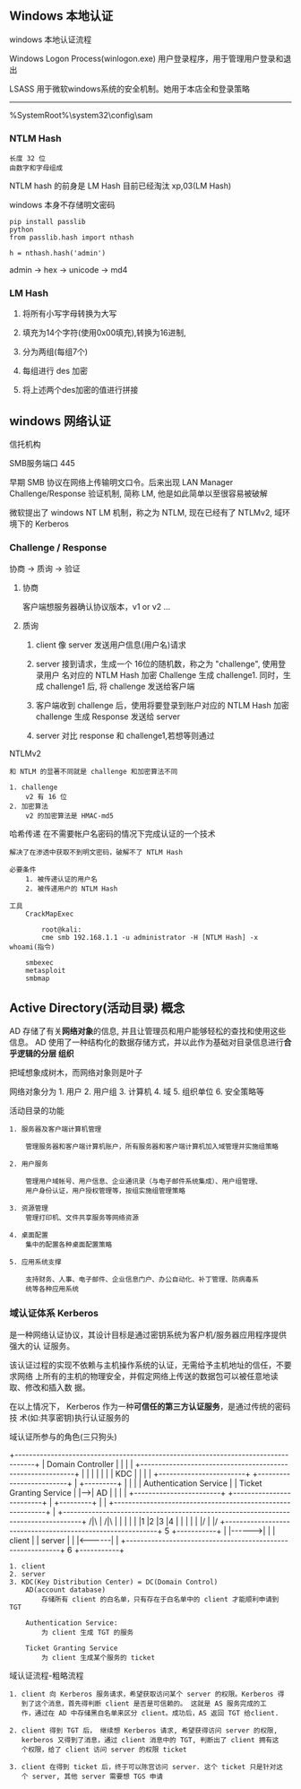 
## Windows 本地认证

windows 本地认证流程

Windows Logon Process(winlogon.exe) 用户登录程序，用于管理用户登录和退出

LSASS 用于微软windows系统的安全机制。她用于本店全和登录策略

---

%SystemRoot%\system32\config\sam

### NTLM Hash 
    长度 32 位
    由数字和字母组成

NTLM hash 的前身是 LM Hash 目前已经淘汰
    xp,03(LM Hash)

windows 本身不存储明文密码

```
pip install passlib
python
from passlib.hash import nthash

h = nthash.hash('admin')
```


admin -> hex -> unicode -> md4


### LM Hash

1. 将所有小写字母转换为大写

2. 填充为14个字符(使用0x00填充),转换为16进制,

3. 分为两组(每组7个)

4. 每组进行 des 加密

5. 将上述两个des加密的值进行拼接


## windows 网络认证

信托机构

SMB服务端口 445

早期 SMB 协议在网络上传输明文口令。后来出现 LAN Manager Challenge/Response 验证机制, 简称 LM, 他是如此简单以至很容易被破解

微软提出了 windows NT LM 机制，称之为 NTLM, 现在已经有了 NTLMv2, 域环境下的 Kerberos

### Challenge / Response

协商 -> 质询 -> 验证

1. 协商

    客户端想服务器确认协议版本，v1 or v2
    ...

2. 质询

    1. client 像 server 发送用户信息(用户名)请求

    2. server 接到请求，生成一个 16位的随机数，称之为 "challenge", 使用登录用户
       名对应的 NTLM Hash 加密 Challenge 生成 challenge1. 同时，生成 challenge1
       后, 将 challenge 发送给客户端

    3. 客户端收到 challenge 后，使用将要登录到账户对应的 NTLM Hash 加密
       challenge 生成 Response 发送给 server

    4. server 对比 response 和 challenge1,若想等则通过

NTLMv2

    和 NTLM 的显著不同就是 challenge 和加密算法不同

    1. challenge 
        v2 有 16 位
    2. 加密算法
        v2 的加密算法是 HMAC-md5


哈希传递
    在不需要帐户名密码的情况下完成认证的一个技术

    解决了在渗透中获取不到明文密码，破解不了 NTLM Hash

    必要条件
        1. 被传递认证的用户名
        2. 被传递用户的 NTLM Hash

    工具
        CrackMapExec

            root@kali: 
            cme smb 192.168.1.1 -u administrator -H [NTLM Hash] -x whoami(指令)

        smbexec
        metasploit
        smbmap


## Active Directory(活动目录) 概念

AD 存储了有关**网络对象**的信息, 并且让管理员和用户能够轻松的查找和使用这些信息。
AD 使用了一种结构化的数据存储方式，并以此作为基础对目录信息进行**合乎逻辑的分层
组织**

把域想象成树木，而网络对象则是叶子

网络对象分为
    1. 用户
    2. 用户组
    3. 计算机
    4. 域
    5. 组织单位
    6. 安全策略等

活动目录的功能

    1. 服务器及客户端计算机管理

        管理服务器和客户端计算机账户，所有服务器和客户端计算机加入域管理并实施组策略

    2. 用户服务
        
        管理用户域帐号、用户信息、企业通讯录（与电子邮件系统集成）、用户组管理、
        用户身份认证，用户授权管理等，按组实施组管理策略

    3. 资源管理
        管理打印机、文件共享服务等网络资源

    4. 桌面配置
        集中的配置各种桌面配置策略

    5. 应用系统支撑

        支持财务、人事、电子邮件、企业信息门户、办公自动化、补丁管理、防病毒系
        统等各种应用系统

### 域认证体系 Kerberos

是一种网络认证协议，其设计目标是通过密钥系统为客户机/服务器应用程序提供强大的认
证服务。

该认证过程的实现不依赖与主机操作系统的认证，无需给予主机地址的信任，不要求网络
上所有的主机的物理安全，并假定网络上传送的数据包可以被任意地读取、修改和插入数
据。

在以上情况下， Kerberos 作为一种**可信任的第三方认证服务**，是通过传统的密码技
术(如:共享密钥)执行认证服务的


域认证所参与的角色(三只狗头)


+-----------------------------------------------------------------------------------+
|   Domain Controller                                                               |
|                                                                                   |
|   +-----------------------------------------------------------+                   |
|   |                                                           |                   |
|   |                             KDC                           |                   |
|   |   +------------------------+  +-------------------------+ |   +---------+     |
|   |   | Authentication Service |  | Ticket Granting Service | |-->|   AD    |     |
|   |   +------------------------+  +-------------------------+ |   +---------+     |
|   +-----------------------------------------------------------+                   |
+-----------------------------------------------------------------------------------+
           /|\      |                      /|\      |
            |       |                       |       |
            |1      |2                      |3      |4
            |       |                       |       |
            |      \|/                      |      \|/
    +-----------------------------------------------------------+   5   +-----------+
    |                                                           |------>|           |
    |                           client                          |       |  server   |
    |                                                           |<------|           |
    +-----------------------------------------------------------+   6   +-----------+


    1. client
    2. server
    3. KDC(Key Distribution Center) = DC(Domain Control)
        AD(account database)
            存储所有 client 的白名单，只有存在于白名单中的 client 才能顺利申请到 TGT

        Authentication Service:
            为 client 生成 TGT 的服务

        Ticket Granting Service
            为 client 生成某个服务的 ticket

域认证流程-粗略流程

    1. client 向 Kerberos 服务请求，希望获取访问某个 server 的权限。Kerberos 得
       到了这个消息，首先得判断 client 是否是可信赖的。 这就是 AS 服务完成的工
       作，通过在 AD 中存储黑白名单来区分 client。成功后，AS 返回 TGT 给client.

    2. client 得到 TGT 后， 继续想 Kerberos 请求, 希望获得访问 server 的权限,
       kerberos 又得到了消息，通过 client 消息中的 TGT, 判断出了 client 拥有这
       个权限，给了 client 访问 server 的权限 ticket

    3. client 在得到 ticket 后，终于可以陈宫访问 server. 这个 ticket 只是针对这
       个 server, 其他 server 需要想 TGS 申请



